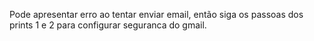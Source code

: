 Pode apresentar erro ao tentar enviar email, então siga os passoas dos prints 1 e 2 para configurar seguranca do gmail.
